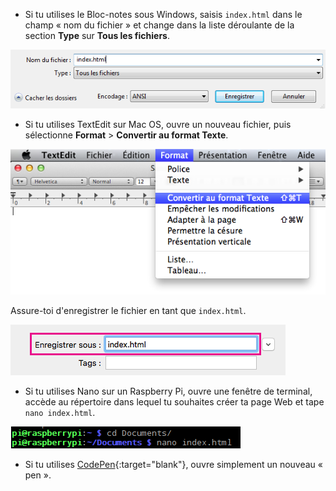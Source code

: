  -  Si tu utilises le Bloc-notes sous Windows, saisis `index.html` dans le champ « nom du fichier » et change dans la liste déroulante de la section **Type** sur **Tous les fichiers**.

  ![Enregistrer au format HTML à l'aide du Bloc-notes](images/save-as-html-notepad.png)

 - Si tu utilises TextEdit sur Mac OS, ouvre un nouveau fichier, puis sélectionne **Format** > **Convertir au format Texte**.

  ![Mac convertir au format texte](images/mac-make-plaintext.png)

  Assure-toi d'enregistrer le fichier en tant que `index.html`.

  ![Enregistrement Mac au format HTML](images/mac-name-file.png)

 - Si tu utilises Nano sur un Raspberry Pi, ouvre une fenêtre de terminal, accède au répertoire dans lequel tu souhaites créer ta page Web et tape `nano index.html`.

  ![Nano création HTML](images/pi-html-nano.png)

 - Si tu utilises [CodePen](http://codepen.io){:target="blank"}, ouvre simplement un nouveau « pen ».
